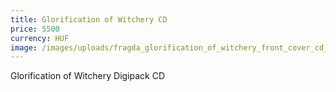 ```yaml
---
title: Glorification of Witchery CD
price: 5500
currency: HUF
image: /images/uploads/fragda_glorification_of_witchery_front_cover_cd_case.jpg
---
```

G﻿lorification of Witchery Digipack CD